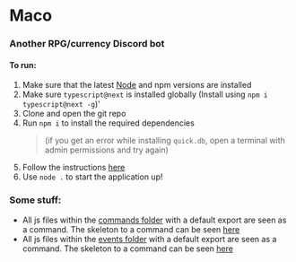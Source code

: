 # Maco
### Another RPG/currency Discord bot

#### To run:
1. Make sure that the latest [Node](https://nodejs.org/en/download/) and npm versions are installed
2. Make sure `typescript@next` is installed globally (Install using `npm i typescript@next -g`)'
3. Clone and open the git repo
4. Run `npm i` to install the required dependencies
    > (if you get an error while installing `quick.db`, open a terminal with admin permissions and try again)
5. Follow the instructions [here](config.md)
6. Use `node .` to start the application up!

### Some stuff:
 - All js files within the [commands folder](bot/commands) with a default export are seen as a command. The skeleton to a command can be seen [here](bot/commands/command.ts)
 - All js files within the [events folder](bot/events) with a default export are seen as a command. The skeleton to a command can be seen [here](bot/events/event.ts)
